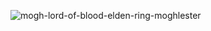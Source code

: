 
![mogh-lord-of-blood-elden-ring-moghlester](https://github.com/user-attachments/assets/8229bc68-3835-4511-b70b-d17a66adcb9f)
